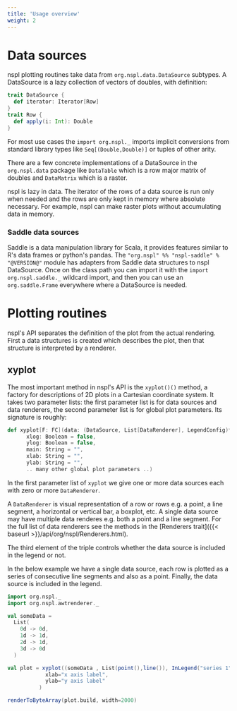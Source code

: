 ```yaml
---
title: 'Usage overview'
weight: 2
---
```


# Data sources
nspl plotting routines take data from `org.nspl.data.DataSource` subtypes. A DataSource is a lazy collection of vectors of doubles, with definition:

```scala mdoc
trait DataSource {
  def iterator: Iterator[Row]
}
trait Row {
  def apply(i: Int): Double
}
```



For most use cases the `import org.nspl._` imports implicit conversions from standard library types like
`Seq[(Double,Double)]` or tuples of other arity. 

There are a few concrete implementations of a DataSource in the `org.nspl.data` package like `DataTable` which is a row major matrix of doubles and `DataMatrix` which is a raster.

nspl is lazy in data. The iterator of the rows of a data source is run only when needed and the rows are only kept in memory where absolute necessary. For example, nspl can make raster plots without accumulating data in memory.

### Saddle data sources
Saddle is a data manipulation library for Scala, it provides features similar to R's data frames or python's pandas. 
The `"org.nspl" %% "nspl-saddle" % "@VERSION@"` module has adapters from Saddle data structures to nspl DataSource. 
Once on the class path you can import it with the `import org.nspl.saddle._` wildcard import, and then you can use an `org.saddle.Frame` everywhere where a DataSource is needed. 

# Plotting routines

nspl's API separates the definition of the plot from the actual rendering. 
First a data structures is created which describes the plot, then that structure is interpreted by a renderer.

## xyplot

The most important method in nspl's API is the `xyplot()()` method, a factory for descriptions of 2D plots in a Cartesian coordinate system. It takes two parameter lists: the first parameter list is for data sources and data renderers, the second parameter list is for global plot parameters.
Its signature is roughly:
```scala
def xyplot[F: FC](data: (DataSource, List[DataRenderer], LegendConfig)*)(
      xlog: Boolean = false,
      ylog: Boolean = false,
      main: String = "",
      xlab: String = "",
      ylab: String = "",
      .. many other global plot parameters ..)
```

In the first parameter list of `xyplot` we give one or more data sources each with zero or more `DataRenderer`. 

A `DataRenderer` is visual representation of a row or rows e.g. a point, a line segment, a horizontal or vertical bar, a boxplot, etc. A single data source may have multiple data renderes e.g. both a point and a line segment.
For the full list of data renderers see the methods in the [Renderers trait]({{< baseurl >}}/api/org/nspl/Renderers.html).

The third element of the triple controls whether the data source is included in the legend or not. 

In the below example we have a single data source, each row is plotted as a series of consecutive line segments and also as a point. Finally, the data source is included in the legend.
```scala mdoc:bytes:assets/usage1.png
import org.nspl._ 
import org.nspl.awtrenderer._ 

val someData = 
  List(
    0d -> 0d,
    1d -> 1d,
    2d -> 1d,
    3d -> 0d
  )

val plot = xyplot((someData , List(point(),line()), InLegend("series 1")))(
            xlab="x axis label",
            ylab="y axis label"
          )

renderToByteArray(plot.build, width=2000)
```




